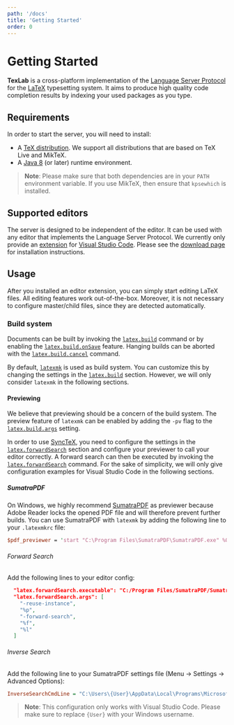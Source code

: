 ```yaml
---
path: '/docs'
title: 'Getting Started'
order: 0
---
```


# Getting Started

**TexLab** is a cross-platform implementation of the [Language Server Protocol](https://microsoft.github.io/language-server-protocol) for the [LaTeX](https://www.latex-project.org/) typesetting system.
It aims to produce high quality code completion results by indexing your used packages as you type.

## Requirements

In order to start the server, you will need to install:

- A [TeX distribution](https://www.latex-project.org/get/#tex-distributions).
  We support all distributions that are based on TeX Live and MikTeX.
- A [Java 8](https://java.com/en/download) (or later) runtime environment.

> **Note**: Please make sure that both dependencies are in your `PATH` environment variable.
> If you use MikTeX, then ensure that `kpsewhich` is installed.

## Supported editors

The server is designed to be independent of the editor. It can be used with any editor that implements the Language Server Protocol.
We currently only provide an [extension](https://github.com/efoerster/texlab-vscode) for [Visual Studio Code](https://code.visualstudio.com).
Please see the [download page](/download) for installation instructions.

## Usage

After you installed an editor extension, you can simply start editing LaTeX files.
All editing features work out-of-the-box.
Moreover, it is not necessary to configure master/child files, since they are detected automatically.

### Build system

Documents can be built by invoking the [`latex.build`](/docs/reference#latexbuild) command
or by enabling the [`latex.build.onSave`](/docs/reference#latexbuildonsave) feature.
Hanging builds can be aborted with the [`latex.build.cancel`](/docs/reference#latexbuildcancel) command.

By default, [`latexmk`](https://ctan.org/pkg/latexmk?lang=en) is used as build system.
You can customize this by changing the settings in the [`latex.build`](/docs/reference#latexbuildexecutable) section.
However, we will only consider `latexmk` in the following sections.

#### Previewing

We believe that previewing should be a concern of the build system.
The preview feature of `latexmk` can be enabled by adding the `-pv` flag
to the [`latex.build.args`](/docs/reference#latexbuildargs) setting.

In order to use [SyncTeX](http://www.tug.org/TUGboat/tb29-3/tb93laurens.pdf),
you need to configure the settings in the [`latex.forwardSearch`](/docs/reference#latexforwardsearchexecutable) section
and configure your previewer to call your editor correctly.
A forward search can then be executed by invoking the [`latex.forwardSearch`](/docs/reference#latexforwardsearch) command.
For the sake of simplicity, we will only give configuration examples for Visual Studio Code in the following sections.

##### SumatraPDF

On Windows, we highly recommend [SumatraPDF](https://www.sumatrapdfreader.org) as previewer
because Adobe Reader locks the opened PDF file and will therefore prevent further builds.
You can use SumatraPDF with `latexmk` by adding the following line to your `.latexmkrc` file:

```perl
$pdf_previewer = 'start "C:\Program Files\SumatraPDF\SumatraPDF.exe" %O %S';
```

###### Forward Search

Add the following lines to your editor config:

```json
  "latex.forwardSearch.executable": "C:/Program Files/SumatraPDF/SumatraPDF.exe",
  "latex.forwardSearch.args": [
    "-reuse-instance",
    "%p",
    "-forward-search",
    "%f",
    "%l"
  ]
```

###### Inverse Search

Add the following line to your SumatraPDF settings file (Menu -> Settings -> Advanced Options):

```ini
InverseSearchCmdLine = "C:\Users\{User}\AppData\Local\Programs\Microsoft VS Code\Code.exe" -g "%f":%l
```

> **Note**: This configuration only works with Visual Studio Code.
> Please make sure to replace `{User}` with your Windows username.

